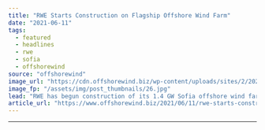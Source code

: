 ```yaml
---
title: "RWE Starts Construction on Flagship Offshore Wind Farm"
date: "2021-06-11"
tags: 
  - featured
  - headlines
  - rwe
  - sofia
  - offshorewind
source: "offshorewind"
image_url: "https://cdn.offshorewind.biz/wp-content/uploads/sites/2/2021/06/11134003/RWE-Starts-Construction-on-Flagship-Offshore-Wind-Farm.jpg"
image_fp: "/assets/img/post_thumbnails/26.jpg"
lead: "RWE has begun construction of its 1.4 GW Sofia offshore wind farm, the largest"
article_url: "https://www.offshorewind.biz/2021/06/11/rwe-starts-construction-on-flagship-offshore-wind-farm/"
---
```


---
